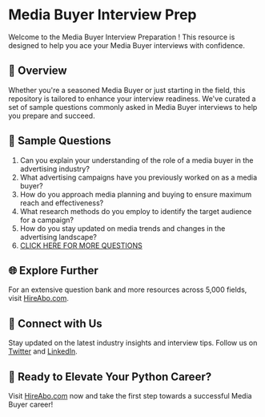# Media Buyer Interview Prep

Welcome to the Media Buyer Interview Preparation ! This resource is designed to help you ace your Media Buyer interviews with confidence.

## 🚀 Overview

Whether you're a seasoned Media Buyer or just starting in the field, this repository is tailored to enhance your interview readiness. We've curated a set of sample questions commonly asked in Media Buyer interviews to help you prepare and succeed.

## 📝 Sample Questions

1. Can you explain your understanding of the role of a media buyer in the advertising industry?
2. What advertising campaigns have you previously worked on as a media buyer?
3. How do you approach media planning and buying to ensure maximum reach and effectiveness?
4. What research methods do you employ to identify the target audience for a campaign?
5. How do you stay updated on media trends and changes in the advertising landscape?
6. [CLICK HERE FOR MORE QUESTIONS](https://hireabo.com/job/8_3_16/Media%20Buyer)

## 🌐 Explore Further

For an extensive question bank and more resources across 5,000 fields, visit [HireAbo.com](https://www.hireabo.com).

## 📱 Connect with Us

Stay updated on the latest industry insights and interview tips. Follow us on [Twitter](https://twitter.com/hireabo) and [LinkedIn](https://www.linkedin.com/in/hire-abo-3609972a8/).

## 🚀 Ready to Elevate Your Python Career?

Visit [HireAbo.com](https://www.hireabo.com) now and take the first step towards a successful Media Buyer career!